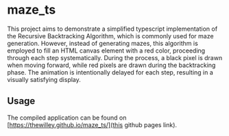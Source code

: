 # maze_ts
This project aims to demonstrate a simplified typescript implementation of the Recursive Backtracking Algorithm, which is commonly used for maze generation. However, instead of generating mazes, this algorithm is employed to fill an HTML canvas element with a red color, proceeding through each step systematically. During the process, a black pixel is drawn when moving forward, while red pixels are drawn during the backtracking phase. The animation is intentionally delayed for each step, resulting in a visually satisfying display.

## Usage
The compiled application can be found on [https://thewilley.github.io/maze_ts/](this github pages link).